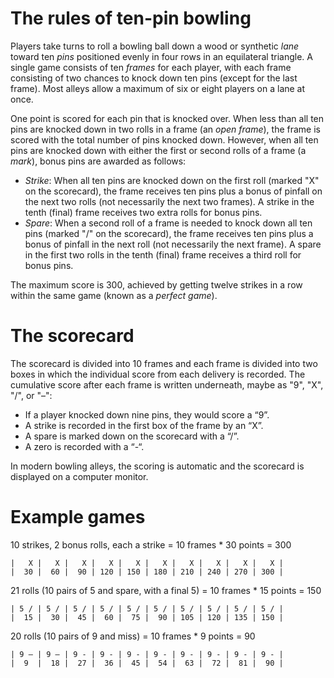 # The rules of ten-pin bowling

Players take turns to roll a bowling ball down a wood or synthetic _lane_ toward ten _pins_ positioned evenly in four rows in an equilateral triangle.  A single game consists of ten _frames_ for each player, with each frame consisting of two chances to knock down ten pins (except for the last frame).  Most alleys allow a maximum of six or eight players on a lane at once.

One point is scored for each pin that is knocked over. When less than all ten pins are knocked down in two rolls in a frame (an _open frame_), the frame is scored with the total number of pins knocked down. However, when all ten pins are knocked down with either the first or second rolls of a frame (a _mark_), bonus pins are awarded as follows:

* _Strike_: When all ten pins are knocked down on the first roll (marked "X" on the scorecard), the frame receives ten pins plus a bonus of pinfall on the next two rolls (not necessarily the next two frames). A strike in the tenth (final) frame receives two extra rolls for bonus pins.
* _Spare_: When a second roll of a frame is needed to knock down all ten pins (marked "/" on the scorecard), the frame receives ten pins plus a bonus of pinfall in the next roll (not necessarily the next frame). A spare in the first two rolls in the tenth (final) frame receives a third roll for bonus pins.

The maximum score is 300, achieved by getting twelve strikes in a row within the same game (known as a _perfect game_).


# The scorecard

The scorecard is divided into 10 frames and each frame is divided into two boxes in which the individual score from each delivery is recorded. The cumulative score after each frame is written underneath, maybe as "9", "X", "/", or "–":

* If a player knocked down nine pins, they would score a “9”.
* A strike is recorded in the first box of the frame by an “X”.
* A spare is marked down on the scorecard with a “/”.
* A zero is recorded with a “-“.

In modern bowling alleys, the scoring is automatic and the scorecard is displayed on a computer monitor.


# Example games

10 strikes, 2 bonus rolls, each a strike = 10 frames * 30 points = 300

```
|   X |   X |   X |   X |   X |   X |   X |   X |   X |   X |
|  30 |  60 |  90 | 120 | 150 | 180 | 210 | 240 | 270 | 300 |
```

21 rolls (10 pairs of 5 and spare, with a final 5) = 10 frames * 15 points = 150

```
| 5 / | 5 / | 5 / | 5 / | 5 / | 5 / | 5 / | 5 / | 5 / | 5 / |
|  15 |  30 |  45 |  60 |  75 |  90 | 105 | 120 | 135 | 150 |
```

20 rolls (10 pairs of 9 and miss) = 10 frames * 9 points = 90

```
| 9 – | 9 – | 9 - | 9 - | 9 - | 9 - | 9 - | 9 - | 9 - | 9 - |
|  9  |  18 |  27 |  36 |  45 |  54 |  63 |  72 |  81 |  90 |
```

